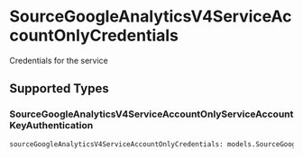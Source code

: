 # SourceGoogleAnalyticsV4ServiceAccountOnlyCredentials

Credentials for the service


## Supported Types

### SourceGoogleAnalyticsV4ServiceAccountOnlyServiceAccountKeyAuthentication

```python
sourceGoogleAnalyticsV4ServiceAccountOnlyCredentials: models.SourceGoogleAnalyticsV4ServiceAccountOnlyServiceAccountKeyAuthentication = /* values here */
```

